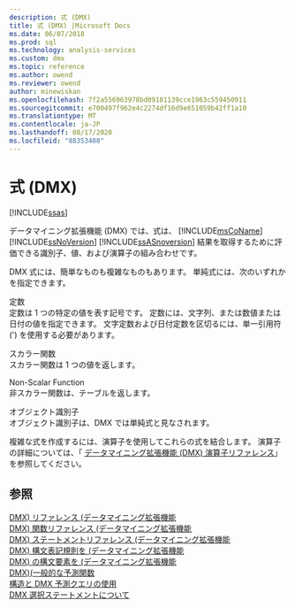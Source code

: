 ```yaml
---
description: 式 (DMX)
title: 式 (DMX) |Microsoft Docs
ms.date: 06/07/2018
ms.prod: sql
ms.technology: analysis-services
ms.custom: dmx
ms.topic: reference
ms.author: owend
ms.reviewer: owend
author: minewiskan
ms.openlocfilehash: 7f2a556963978bd09181139cce1963c559450911
ms.sourcegitcommit: e700497f962e4c2274df16d9e651059b42ff1a10
ms.translationtype: MT
ms.contentlocale: ja-JP
ms.lasthandoff: 08/17/2020
ms.locfileid: "88353408"
---
```

# <a name="expressions-dmx"></a>式 (DMX)
[!INCLUDE[ssas](../includes/applies-to-version/ssas.md)]

  データマイニング拡張機能 (DMX) では、式は、 [!INCLUDE[msCoName](../includes/msconame-md.md)] [!INCLUDE[ssNoVersion](../includes/ssnoversion-md.md)] [!INCLUDE[ssASnoversion](../includes/ssasnoversion-md.md)] 結果を取得するために評価できる識別子、値、および演算子の組み合わせです。  
  
 DMX 式には、簡単なものも複雑なものもあります。 単純式には、次のいずれかを指定できます。  
  
 定数  
 定数は 1 つの特定の値を表す記号です。 定数には、文字列、または数値または日付の値を指定できます。 文字定数および日付定数を区切るには、単一引用符 (') を使用する必要があります。  
  
 スカラー関数  
 スカラー関数は 1 つの値を返します。  
  
 Non-Scalar Function  
 非スカラー関数は、テーブルを返します。  
  
 オブジェクト識別子  
 オブジェクト識別子は、DMX では単純式と見なされます。  
  
 複雑な式を作成するには、演算子を使用してこれらの式を結合します。 演算子の詳細については、「 [データマイニング拡張機能 &#40;DMX&#41; 演算子リファレンス](../dmx/data-mining-extensions-dmx-operator-reference.md)」を参照してください。  
  
## <a name="see-also"></a>参照  
 [DMX&#41; リファレンス &#40;データマイニング拡張機能](../dmx/data-mining-extensions-dmx-reference.md)   
 [DMX&#41; 関数リファレンス &#40;データマイニング拡張機能](../dmx/data-mining-extensions-dmx-function-reference.md)   
 [DMX&#41; ステートメントリファレンス &#40;データマイニング拡張機能](../dmx/data-mining-extensions-dmx-statements.md)   
 [DMX&#41; 構文表記規則を &#40;データマイニング拡張機能](../dmx/data-mining-extensions-dmx-syntax-conventions.md)   
 [DMX&#41; の構文要素を &#40;データマイニング拡張機能](../dmx/data-mining-extensions-dmx-syntax-elements.md)   
 [DMX&#41;&#40;一般的な予測関数 ](../dmx/general-prediction-functions-dmx.md)   
 [構造と DMX 予測クエリの使用](../dmx/structure-and-usage-of-dmx-prediction-queries.md)   
 [DMX 選択ステートメントについて](../dmx/understanding-the-dmx-select-statement.md)  
  
  
